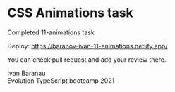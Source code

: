 # CSS Animations task  
Completed 11-animations task   
  
Deploy: https://baranov-ivan-11-animations.netlify.app/  
  
You can check pull request and add your review there.  
  
Ivan Baranau  
Evolution TypeScript bootcamp 2021